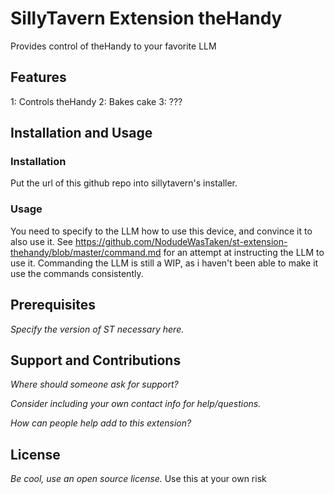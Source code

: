 # SillyTavern Extension theHandy

Provides control of theHandy to your favorite LLM

## Features

1: Controls theHandy
2: Bakes cake
3: ???

## Installation and Usage

### Installation

Put the url of this github repo into sillytavern's installer.

### Usage

You need to specify to the LLM how to use this device, and convince it to also use it.
See https://github.com/NodudeWasTaken/st-extension-thehandy/blob/master/command.md for an attempt at instructing the LLM to use it.
Commanding the LLM is still a WIP, as i haven't been able to make it use the commands consistently.

## Prerequisites

*Specify the version of ST necessary here.*

## Support and Contributions

*Where should someone ask for support?*

*Consider including your own contact info for help/questions.*

*How can people help add to this extension?*

## License

*Be cool, use an open source license.*
Use this at your own risk